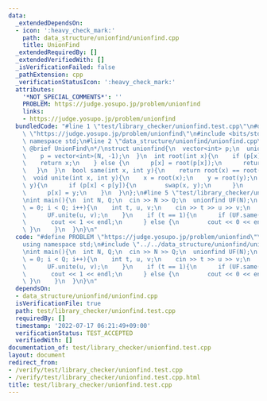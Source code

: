 ```yaml
---
data:
  _extendedDependsOn:
  - icon: ':heavy_check_mark:'
    path: data_structure/unionfind/unionfind.cpp
    title: UnionFind
  _extendedRequiredBy: []
  _extendedVerifiedWith: []
  _isVerificationFailed: false
  _pathExtension: cpp
  _verificationStatusIcon: ':heavy_check_mark:'
  attributes:
    '*NOT_SPECIAL_COMMENTS*': ''
    PROBLEM: https://judge.yosupo.jp/problem/unionfind
    links:
    - https://judge.yosupo.jp/problem/unionfind
  bundledCode: "#line 1 \"test/library_checker/unionfind.test.cpp\"\n#define PROBLEM\
    \ \"https://judge.yosupo.jp/problem/unionfind\"\n#include <bits/stdc++.h>\nusing\
    \ namespace std;\n#line 2 \"data_structure/unionfind/unionfind.cpp\"\n/**\n *\
    \ @brief UnionFind\n*/\nstruct unionfind{\n  vector<int> p;\n  unionfind(int N){\n\
    \    p = vector<int>(N, -1);\n  }\n  int root(int x){\n    if (p[x] < 0){\n  \
    \    return x;\n    } else {\n      p[x] = root(p[x]);\n      return p[x];\n \
    \   }\n  }\n  bool same(int x, int y){\n    return root(x) == root(y);\n  }\n\
    \  void unite(int x, int y){\n    x = root(x);\n    y = root(y);\n    if (x !=\
    \ y){\n      if (p[x] < p[y]){\n        swap(x, y);\n      }\n      p[y] += p[x];\n\
    \      p[x] = y;\n    }\n  }\n};\n#line 5 \"test/library_checker/unionfind.test.cpp\"\
    \nint main(){\n  int N, Q;\n  cin >> N >> Q;\n  unionfind UF(N);\n  for (int i\
    \ = 0; i < Q; i++){\n    int t, u, v;\n    cin >> t >> u >> v;\n    if (t == 0){\n\
    \      UF.unite(u, v);\n    }\n    if (t == 1){\n      if (UF.same(u, v)){\n \
    \       cout << 1 << endl;\n      } else {\n        cout << 0 << endl;\n     \
    \ }\n    }\n  }\n}\n"
  code: "#define PROBLEM \"https://judge.yosupo.jp/problem/unionfind\"\n#include <bits/stdc++.h>\n\
    using namespace std;\n#include \"../../data_structure/unionfind/unionfind.cpp\"\
    \nint main(){\n  int N, Q;\n  cin >> N >> Q;\n  unionfind UF(N);\n  for (int i\
    \ = 0; i < Q; i++){\n    int t, u, v;\n    cin >> t >> u >> v;\n    if (t == 0){\n\
    \      UF.unite(u, v);\n    }\n    if (t == 1){\n      if (UF.same(u, v)){\n \
    \       cout << 1 << endl;\n      } else {\n        cout << 0 << endl;\n     \
    \ }\n    }\n  }\n}\n"
  dependsOn:
  - data_structure/unionfind/unionfind.cpp
  isVerificationFile: true
  path: test/library_checker/unionfind.test.cpp
  requiredBy: []
  timestamp: '2022-07-17 06:21:49+09:00'
  verificationStatus: TEST_ACCEPTED
  verifiedWith: []
documentation_of: test/library_checker/unionfind.test.cpp
layout: document
redirect_from:
- /verify/test/library_checker/unionfind.test.cpp
- /verify/test/library_checker/unionfind.test.cpp.html
title: test/library_checker/unionfind.test.cpp
---
```

